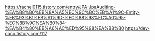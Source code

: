 https://rachel0115.tistory.com/entry/JPA-JpaAuditing-%EA%B8%B0%EB%8A%A5%EC%9C%BC%EB%A1%9C-Entity-%EB%93%B1%EB%A1%9D-%EC%88%98%EC%A0%95-%EC%8B%9C%EA%B0%84-%EA%B4%80%EB%A6%AC%ED%95%98%EA%B8%B0
https://dev-coco.tistory.com/117